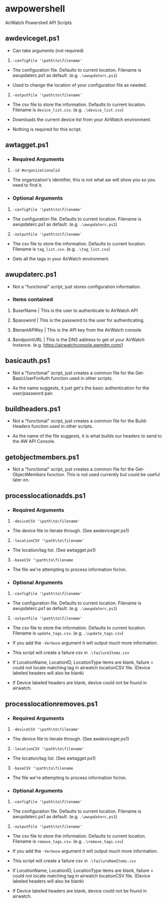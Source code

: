 # awpowershell
AirWatch Powershell API Scripts

## awdeviceget.ps1

 * Can take arguments (not required)
  
  1. `-configFile '\path\to\filename'`

   * The configuration file. Defaults to current location. Filename is awupdaterc.ps1 as default. (e.g. `.\awupdaterc.ps1`)

   * Used to change the location of your configuration file as needed.

  2. `-outputFile '\path\to\filename'`

   * The csv file to store the information. Defaults to current location. Filename is `device_list.csv`. (e.g. `.\device_list.csv`)

 * Downloads the current device list from your AirWatch environment.

 * Nothing is required for this script.

## awtagget.ps1

 * ### Required Arguments

  1. `-id #organizationalid`

   * The organization's identifier, this is not what aw will show you so you need to find it.

 * ### Optional Arguments

  1. `-configFile '\path\to\filename'`

   * The configuration file. Defaults to current location. Filename is awupdaterc.ps1 as default. (e.g. `.\awupdaterc.ps1`)

  2. `-outputFile '\path\to\filename'`

   * The csv file to store the information. Defaults to current location. Filename is `tag_list.csv`. (e.g. `.\tag_list.csv`)

  * Gets all the tags in your AirWatch environment.


## awupdaterc.ps1

 * Not a "functional" script, just stores configuration information.

 * ### Items contained

  1. $userName | This is the user to authenticate to AirWatch API

  2. $password | This is the password to the user for authenticating.

  3. $tenantAPIKey | This is the API key from the AirWatch console.

  4. $endpointURL | This is the DNS address to get ot your AirWatch Instance. (e.g. https://airwatchconsole.awmdm.com/)

## basicauth.ps1

 * Not a "functional" script, just creates a common file for the Get-BasicUserForAuth function used in other scripts.

 * As the name suggests, it just get's the basic authentication for the user/password pair.

## buildheaders.ps1

 * Not a "functional" script, just creates a common file for the Build-Headers function used in other scripts.

 * As the name of the file suggests, it is what builds our headers to send to the AW API Console.

## getobjectmembers.ps1

 * Not a "functional" script, just creates a common file for the Get-ObjectMembers function. This is not used currently but could be useful later on.

## processlocationadds.ps1

 * ### Required Arguments

  1. `-deviceCSV '\path\to\filename'`

   * The device file to iterate through. (See awdeviceget.ps1)

  2. `-locationCSV '\path\to\filename'`

   * The location/tag list. (See awtagget.ps1)

  3. `-baseCSV '\path\to\filename`

   * The file we're attempting to process information for/on.

 * ### Optional Arguments

  1. `-configFile '\path\to\filename'`

   * The configuration file. Defaults to current location. Filename is awupdaterc.ps1 as default. (e.g. `.\awupdaterc.ps1`)

  2. `-outputFile '\path\to\filename'`

   * The csv file to store the information. Defaults to current location. Filename is `update_tags.csv`. (e.g. `.\update_tags.csv`)

  * If you add the `-Verbose` argument it will output much more information.

  * This script will create a failure csv in `.\failureItems.csv`

   * If LocationName, LocationID, LocationType items are blank, failure = could not locate matching tag in airwatch locationCSV file. (Device labeled headers will also be blank)

   * If Device labeled headers are blank, device could not be found in airwatch.

## processlocationremoves.ps1

 * ### Required Arguments

  1. `-deviceCSV '\path\to\filename'`

   * The device file to iterate through. (See awdeviceget.ps1)

  2. `-locationCSV '\path\to\filename'`

   * The location/tag list. (See awtagget.ps1)

  3. `-baseCSV '\path\to\filename`

   * The file we're attempting to process information for/on.

 * ### Optional Arguments

  1. `-configFile '\path\to\filename'`

   * The configuration file. Defaults to current location. Filename is awupdaterc.ps1 as default. (e.g. `.\awupdaterc.ps1`)

  2. `-outputFile '\path\to\filename'`

   * The csv file to store the information. Defaults to current location. Filename is `remove_tags.csv`. (e.g. `.\remove_tags.csv`)

  * If you add the `-Verbose` argument it will output much more information.

  * This script will create a failure csv in `.\failureRemItems.csv`

   * If LocationName, LocationID, LocationType items are blank, failure = could not locate matching tag in airwatch locationCSV file. (Device labeled headers will also be blank)

   * If Device labeled headers are blank, device could not be found in airwatch.
